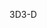 <span data-ttu-id="a72c6-101">3D</span><span class="sxs-lookup"><span data-stu-id="a72c6-101">3-D</span></span>